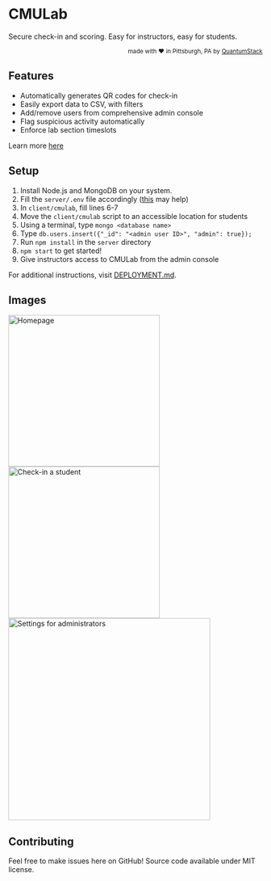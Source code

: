 # CMULab



Secure check-in and scoring. Easy for instructors, easy for students. 

<div align="right"><sup>
  made with ❤️ in Pittsburgh, PA by <a href="https://quantumstack.xyz">QuantumStack</a>
</sup></div>

## Features

- Automatically generates QR codes for check-in
- Easily export data to CSV, with filters
- Add/remove users from comprehensive admin console
- Flag suspicious activity automatically
- Enforce lab section timeslots

Learn more [here](https://cmulab.quantumstack.xyz)

## Setup

1. Install Node.js and MongoDB on your system.
2. Fill the `server/.env` file accordingly ([this](https://developers.google.com/identity/protocols/OAuth2) may help)
3. In `client/cmulab`, fill lines 6-7
4. Move the `client/cmulab` script to an accessible location for students
5. Using a terminal, type `mongo <database name>`
6. Type `db.users.insert({"_id": "<admin user ID>", "admin": true});`
7. Run `npm install` in the `server` directory
8. `npm start` to get started!
9. Give instructors access to CMULab from the admin console

For additional instructions, visit [DEPLOYMENT.md](DEPLOYMENT.md).

## Images

<img src="https://i.imgur.com/lqJ0iND.png" width="300" title="Homepage">

<img src="https://i.imgur.com/Cy0danI.png" width="300" title="Check-in a student">

<img src="https://i.imgur.com/5IIMK5E.png" width="400" title="Settings for administrators">

## Contributing

Feel free to make issues here on GitHub! Source code available under MIT license.
